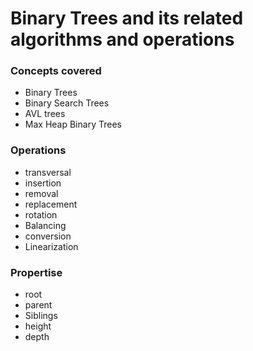 # Binary Trees and its related algorithms and operations

### Concepts covered
- Binary Trees
- Binary Search Trees
- AVL trees
- Max Heap Binary Trees

### Operations
- transversal
- insertion
- removal
- replacement
- rotation
- Balancing
- conversion
- Linearization

### Propertise
- root
- parent
- Siblings
- height
- depth
